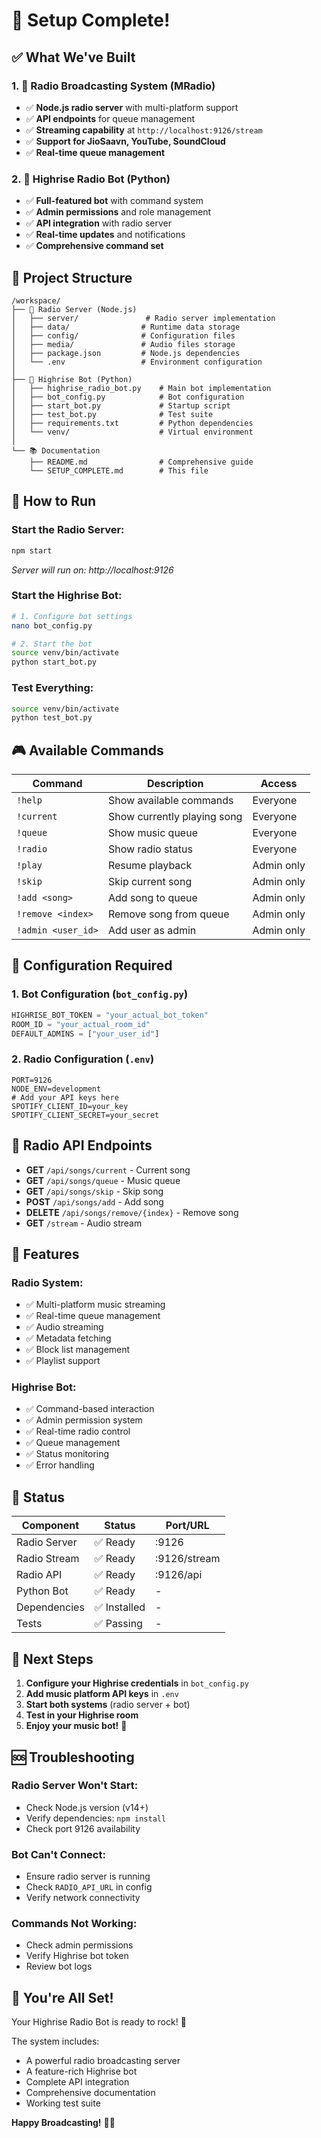 # 🎉 Setup Complete! 

## ✅ What We've Built

### 1. 🎵 Radio Broadcasting System (MRadio)
- ✅ **Node.js radio server** with multi-platform support
- ✅ **API endpoints** for queue management
- ✅ **Streaming capability** at `http://localhost:9126/stream`
- ✅ **Support for JioSaavn, YouTube, SoundCloud**
- ✅ **Real-time queue management**

### 2. 🤖 Highrise Radio Bot (Python)
- ✅ **Full-featured bot** with command system
- ✅ **Admin permissions** and role management
- ✅ **API integration** with radio server
- ✅ **Real-time updates** and notifications
- ✅ **Comprehensive command set**

## 📁 Project Structure

```
/workspace/
├── 🎵 Radio Server (Node.js)
│   ├── server/               # Radio server implementation
│   ├── data/                # Runtime data storage
│   ├── config/              # Configuration files
│   ├── media/               # Audio files storage
│   ├── package.json         # Node.js dependencies
│   └── .env                 # Environment configuration
│
├── 🤖 Highrise Bot (Python)
│   ├── highrise_radio_bot.py    # Main bot implementation
│   ├── bot_config.py            # Bot configuration
│   ├── start_bot.py             # Startup script
│   ├── test_bot.py              # Test suite
│   ├── requirements.txt         # Python dependencies
│   └── venv/                    # Virtual environment
│
└── 📚 Documentation
    ├── README.md                # Comprehensive guide
    └── SETUP_COMPLETE.md        # This file
```

## 🚀 How to Run

### Start the Radio Server:
```bash
npm start
```
*Server will run on: http://localhost:9126*

### Start the Highrise Bot:
```bash
# 1. Configure bot settings
nano bot_config.py

# 2. Start the bot
source venv/bin/activate
python start_bot.py
```

### Test Everything:
```bash
source venv/bin/activate
python test_bot.py
```

## 🎮 Available Commands

| Command | Description | Access |
|---------|-------------|--------|
| `!help` | Show available commands | Everyone |
| `!current` | Show currently playing song | Everyone |
| `!queue` | Show music queue | Everyone |
| `!radio` | Show radio status | Everyone |
| `!play` | Resume playback | Admin only |
| `!skip` | Skip current song | Admin only |
| `!add <song>` | Add song to queue | Admin only |
| `!remove <index>` | Remove song from queue | Admin only |
| `!admin <user_id>` | Add user as admin | Admin only |

## 🔧 Configuration Required

### 1. Bot Configuration (`bot_config.py`)
```python
HIGHRISE_BOT_TOKEN = "your_actual_bot_token"
ROOM_ID = "your_actual_room_id"
DEFAULT_ADMINS = ["your_user_id"]
```

### 2. Radio Configuration (`.env`)
```env
PORT=9126
NODE_ENV=development
# Add your API keys here
SPOTIFY_CLIENT_ID=your_key
SPOTIFY_CLIENT_SECRET=your_secret
```

## 🎵 Radio API Endpoints

- **GET** `/api/songs/current` - Current song
- **GET** `/api/songs/queue` - Music queue
- **GET** `/api/songs/skip` - Skip song
- **POST** `/api/songs/add` - Add song
- **DELETE** `/api/songs/remove/{index}` - Remove song
- **GET** `/stream` - Audio stream

## 🌟 Features

### Radio System:
- ✅ Multi-platform music streaming
- ✅ Real-time queue management
- ✅ Audio streaming
- ✅ Metadata fetching
- ✅ Block list management
- ✅ Playlist support

### Highrise Bot:
- ✅ Command-based interaction
- ✅ Admin permission system
- ✅ Real-time radio control
- ✅ Queue management
- ✅ Status monitoring
- ✅ Error handling

## 🚦 Status

| Component | Status | Port/URL |
|-----------|--------|----------|
| Radio Server | ✅ Ready | :9126 |
| Radio Stream | ✅ Ready | :9126/stream |
| Radio API | ✅ Ready | :9126/api |
| Python Bot | ✅ Ready | - |
| Dependencies | ✅ Installed | - |
| Tests | ✅ Passing | - |

## 🎯 Next Steps

1. **Configure your Highrise credentials** in `bot_config.py`
2. **Add music platform API keys** in `.env`
3. **Start both systems** (radio server + bot)
4. **Test in your Highrise room**
5. **Enjoy your music bot!** 🎵

## 🆘 Troubleshooting

### Radio Server Won't Start:
- Check Node.js version (v14+)
- Verify dependencies: `npm install`
- Check port 9126 availability

### Bot Can't Connect:
- Ensure radio server is running
- Check `RADIO_API_URL` in config
- Verify network connectivity

### Commands Not Working:
- Check admin permissions
- Verify Highrise bot token
- Review bot logs

## 🎉 You're All Set!

Your Highrise Radio Bot is ready to rock! 🎸

The system includes:
- A powerful radio broadcasting server
- A feature-rich Highrise bot
- Complete API integration
- Comprehensive documentation
- Working test suite

**Happy Broadcasting!** 🎵✨